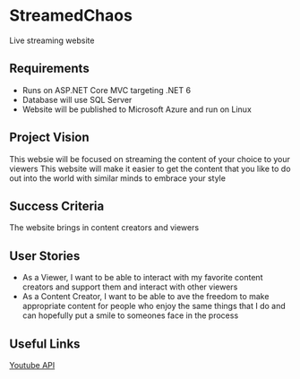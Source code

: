 # StreamedChaos
Live streaming website

## Requirements
- Runs on ASP.NET Core MVC targeting .NET 6
- Database will use SQL Server
- Website will be published to Microsoft Azure and run on Linux

## Project Vision
This websie will be focused on streaming the content of your choice to your viewers
This website will make it easier to get the content that you like to do out into the world with similar minds to embrace your style

## Success Criteria
The website brings in content creators and viewers

## User Stories
- As a Viewer, I want to be able to interact with my favorite content creators and support them and interact with other viewers
- As a Content Creator, I want to be able to ave the freedom to make appropriate content for people who enjoy the same things that I do and can hopefully put a smile to someones face in the process

## Useful Links
[Youtube API](https://developers.google.com/youtube/v3/getting-started)
